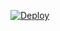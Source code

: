 [![Deploy](https://www.herokucdn.com/deploy/button.png)](https://heroku.com/deploy?template=https://github.com/gnestor/smallest-federated-wiki-template)
